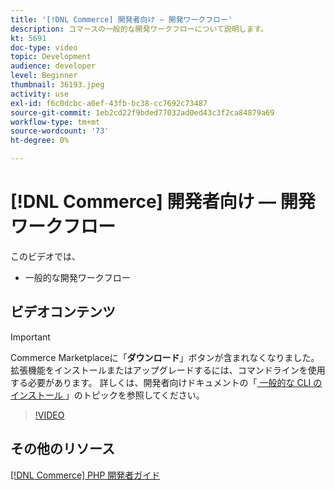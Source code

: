 ```yaml
---
title: '[!DNL Commerce] 開発者向け — 開発ワークフロー'
description: コマースの一般的な開発ワークフローについて説明します。
kt: 5691
doc-type: video
topic: Development
audience: developer
level: Beginner
thumbnail: 36193.jpeg
activity: use
exl-id: f6c0dcbc-a0ef-43fb-bc38-cc7692c73487
source-git-commit: 1eb2cd22f9bded77032ad0ed43c3f2ca84879a69
workflow-type: tm+mt
source-wordcount: '73'
ht-degree: 0%

---
```


# [!DNL Commerce] 開発者向け — 開発ワークフロー

このビデオでは、

- 一般的な開発ワークフロー

## ビデオコンテンツ

>[!IMPORTANT]
>
>Commerce Marketplaceに「**ダウンロード**」ボタンが含まれなくなりました。 拡張機能をインストールまたはアップグレードするには、コマンドラインを使用する必要があります。 詳しくは、開発者向けドキュメントの「[ 一般的な CLI のインストール ](https://devdocs.magento.com/extensions/install/)」のトピックを参照してください。

>[!VIDEO](https://video.tv.adobe.com/v/36193?quality=12&learn=on)

## その他のリソース

[[!DNL Commerce] PHP 開発者ガイド](https://devdocs.magento.com/guides/v2.4/extension-dev-guide/bk-extension-dev-guide.html)
